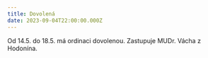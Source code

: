 ```yaml
---
title: Dovolená
date: 2023-09-04T22:00:00.000Z
---
```


Od 14.5. do 18.5. má ordinaci dovolenou. Zastupuje MUDr. Vácha z Hodonína.
